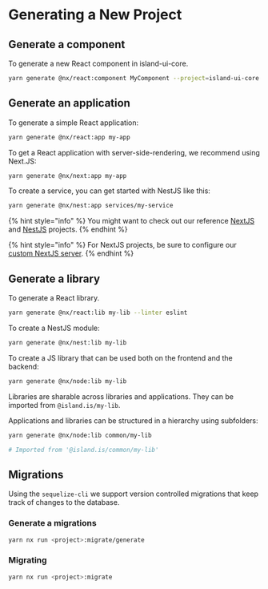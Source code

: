 # Generating a New Project

## Generate a component

To generate a new React component in island-ui-core.

```bash
yarn generate @nx/react:component MyComponent --project=island-ui-core
```

## Generate an application

To generate a simple React application:

```bash
yarn generate @nx/react:app my-app
```

To get a React application with server-side-rendering, we recommend using Next.JS:

```bash
yarn generate @nx/next:app my-app
```

To create a service, you can get started with NestJS like this:

```bash
yarn generate @nx/nest:app services/my-service
```

{% hint style="info" %}
You might want to check out our reference [NextJS](https://github.com/island-is/island.is/tree/main/apps/reference-next-app) and [NestJS](https://github.com/island-is/island.is/tree/main/apps/reference-backend) projects.
{% endhint %}

{% hint style="info" %}
For NextJS projects, be sure to configure our [custom NextJS server](../technical-overview/devops/next-server.md).
{% endhint %}

## Generate a library

To generate a React library.

```bash
yarn generate @nx/react:lib my-lib --linter eslint
```

To create a NestJS module:

```bash
yarn generate @nx/nest:lib my-lib
```

To create a JS library that can be used both on the frontend and the backend:

```bash
yarn generate @nx/node:lib my-lib
```

Libraries are sharable across libraries and applications. They can be imported from `@island.is/my-lib`.

Applications and libraries can be structured in a hierarchy using subfolders:

```bash
yarn generate @nx/node:lib common/my-lib

# Imported from '@island.is/common/my-lib'
```

## Migrations

Using the `sequelize-cli` we support version controlled migrations that keep track of changes to the database.

### Generate a migrations

```bash
yarn nx run <project>:migrate/generate
```

### Migrating

```bash
yarn nx run <project>:migrate
```
